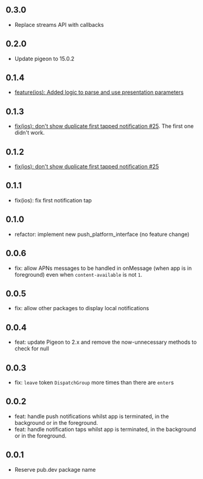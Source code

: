 ## 0.3.0

- Replace streams API with callbacks

## 0.2.0

- Update pigeon to 15.0.2

## 0.1.4

- [feature(ios): Added logic to parse and use presentation parameters](https://github.com/ben-xD/push/pull/33)

## 0.1.3

- [fix(ios): don't show duplicate first tapped notification #25](https://github.com/ben-xD/push/pull/25). The first one didn't work.

## 0.1.2

- [fix(ios): don't show duplicate first tapped notification #25](https://github.com/ben-xD/push/pull/25)

## 0.1.1

- fix(ios): fix first notification tap

## 0.1.0

- refactor: implement new push_platform_interface (no feature change)

## 0.0.6

- fix: allow APNs messages to be handled in onMessage (when app is in foreground) even when `content-available` is not `1`.

## 0.0.5

- fix: allow other packages to display local notifications

## 0.0.4

- feat: update Pigeon to 2.x and remove the now-unnecessary methods to check for null

## 0.0.3

- fix: `leave` token `DispatchGroup` more times than there are `enter`s

## 0.0.2

- feat: handle push notifications whilst app is terminated, in the background or in the foreground.
- feat: handle notification taps whilst app is terminated, in the background or in the foreground.

## 0.0.1

- Reserve pub.dev package name